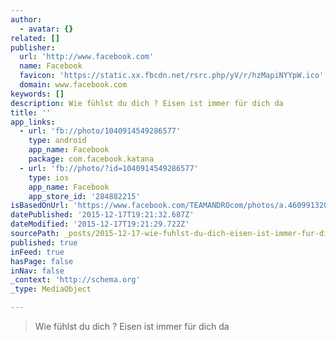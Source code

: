 ```yaml
---
author:
  - avatar: {}
related: []
publisher:
  url: 'http://www.facebook.com'
  name: Facebook
  favicon: 'https://static.xx.fbcdn.net/rsrc.php/yV/r/hzMapiNYYpW.ico'
  domain: www.facebook.com
keywords: []
description: Wie fühlst du dich ? Eisen ist immer für dich da
title: ''
app_links:
  - url: 'fb://photo/1040914549286577'
    type: android
    app_name: Facebook
    package: com.facebook.katana
  - url: 'fb://photo/?id=1040914549286577'
    type: ios
    app_name: Facebook
    app_store_id: '284882215'
isBasedOnUrl: 'https://www.facebook.com/TEAMANDROcom/photos/a.460991320612239.108647.145364615508246/1040914549286577/?type=3'
datePublished: '2015-12-17T19:21:32.687Z'
dateModified: '2015-12-17T19:21:29.722Z'
sourcePath: _posts/2015-12-17-wie-fuhlst-du-dich-eisen-ist-immer-fur-dich-da.md
published: true
inFeed: true
hasPage: false
inNav: false
_context: 'http://schema.org'
_type: MediaObject

---
```

> Wie fühlst du dich &quest; Eisen ist immer für dich da